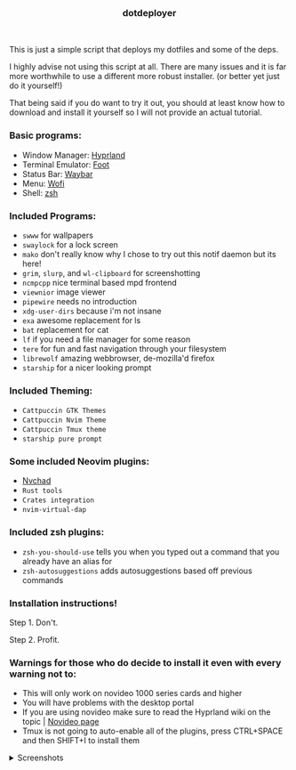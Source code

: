 <br>
<h3 align = "center"> dotdeployer </h3>
<br>

This is just a simple script that deploys my dotfiles and some of the deps.

I highly advise not using this script at all.
There are many issues and it is far more worthwhile to use a different more
robust installer. (or better yet just do it yourself!)

That being said if you do want to try it out, you should at least know how to
download and install it yourself so I will not provide an actual tutorial.




### Basic programs:
- Window Manager: [Hyprland](https://github.com/hyprwm/Hyprland)
- Terminal Emulator: [Foot](https://github.com/r-c-f/foot)
- Status Bar: [Waybar](https://github.com/Alexays/Waybar)
- Menu: [Wofi](https://github.com/uncomfyhalomacro/wofi)
- Shell: [zsh](https://zsh.sourceforge.io/)

### Included Programs:
- `swww` for wallpapers
- `swaylock` for a lock screen
- `mako` don't really know why I chose to try out this notif daemon but its here!
- `grim`, `slurp`, and `wl-clipboard` for screenshotting
- `ncmpcpp` nice terminal based mpd frontend
- `viewnior` image viewer
- `pipewire` needs no introduction
- `xdg-user-dirs` because i'm not insane
- `exa` awesome replacement for ls
- `bat` replacement for cat
- `lf` if you need a file manager for some reason
- `tere` for fun and fast navigation through your filesystem
- `librewolf` amazing webbrowser, de-mozilla'd firefox
- `starship` for a nicer looking prompt


### Included Theming:
- `Cattpuccin GTK Themes`
- `Cattpuccin Nvim Theme`
- `Cattpuccin Tmux theme`
- `starship pure prompt`

### Some included Neovim plugins:
- [Nvchad](https://nvchad.com/)
- `Rust tools`
- `Crates integration`
- `nvim-virtual-dap`

### Included zsh plugins:
- `zsh-you-should-use` tells you when you typed out a command that you already have an alias for
- `zsh-autosuggestions` adds autosuggestions based off previous commands

### Installation instructions!
Step 1. Don't.

Step 2. Profit.

### Warnings for those who do decide to install it even with every warning not to:
- This will only work on novideo 1000 series cards and higher 
- You will have problems with the desktop portal
- If you are using novideo make sure to read the Hyprland wiki on the topic | [Novideo page](https://wiki.hyprland.org/Nvidia/)
- Tmux is not going to auto-enable all of the plugins, press CTRL+SPACE and then SHIFT+I to install them

<details>
	<summary>Screenshots</summary>
	
!['Desktop screenshot 1'](https://github.com/JWJ212/dotdeployer/blob/main/screenshots/tmux_nvim_librewolf_btop.png?raw=true)

!['Desktop screenshot 2'](https://github.com/JWJ212/dotdeployer/blob/main/screenshots/discord_spotify.png?raw=true)

</details>

